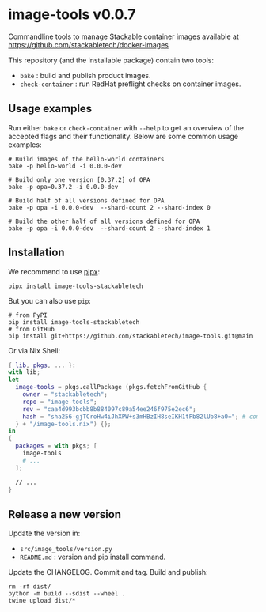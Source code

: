 # image-tools v0.0.7

Commandline tools to manage Stackable container images available at https://github.com/stackabletech/docker-images

This repository (and the installable package) contain two tools:

* `bake` : build and publish product images.
* `check-container` : run RedHat preflight checks on container images.

## Usage examples

Run either `bake` or `check-container` with `--help` to get an overview of the accepted flags and their functionality.
Below are some common usage examples:

```shell
# Build images of the hello-world containers
bake -p hello-world -i 0.0.0-dev

# Build only one version [0.37.2] of OPA
bake -p opa=0.37.2 -i 0.0.0-dev

# Build half of all versions defined for OPA
bake -p opa -i 0.0.0-dev  --shard-count 2 --shard-index 0

# Build the other half of all versions defined for OPA
bake -p opa -i 0.0.0-dev  --shard-count 2 --shard-index 1
```

## Installation

We recommend to use [pipx](https://pypa.github.io/pipx/):

```shell
pipx install image-tools-stackabletech
```

But you can also use `pip`:

```shell
# from PyPI
pip install image-tools-stackabletech
# from GitHub
pip install git+https://github.com/stackabletech/image-tools.git@main
```

Or via Nix Shell:

```nix
{ lib, pkgs, ... }:
with lib;
let
  image-tools = pkgs.callPackage (pkgs.fetchFromGitHub {
    owner = "stackabletech";
    repo = "image-tools";
    rev = "caa4d993bcbb8b884097c89a54ee246f975e2ec6";
    hash = "sha256-gjTCroHw4iJhXPW+s3mHBzIH8seIKH1tPb82lUb8+a0="; # comment out to find new hashes when upgrading
  } + "/image-tools.nix") {};
in
{
  packages = with pkgs; [
    image-tools
    # ...
  ];

  // ...
}
```

## Release a new version

Update the version in:

* `src/image_tools/version.py`
* `README.md` : version and pip install command.

Update the CHANGELOG.
Commit and tag.
Build and publish:

```shell
rm -rf dist/
python -m build --sdist --wheel .
twine upload dist/*
```
